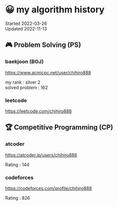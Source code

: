 # 😀 my algorithm history

Started 2022-03-26  
Updated 2022-11-13

## 🎮 Problem Solving (PS)

### baekjoon (BOJ)

https://www.acmicpc.net/user/chihiro888

my rank : silver 2  
solved problem : 162  

### leetcode

https://leetcode.com/chihiro888  

## 🏆 Competitive Programming (CP)

### atcoder

https://atcoder.jp/users/chihiro888  

Rating : 144  

### codeforces

https://codeforces.com/profile/chihiro888  
  
Rating : 826  
 